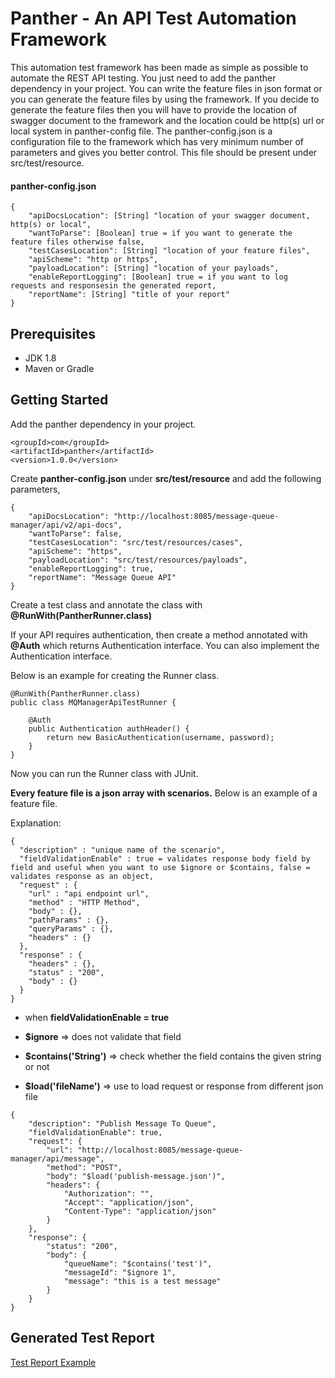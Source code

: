 # Panther - An API Test Automation Framework

This automation test framework has been made as simple as possible to automate the REST API testing. You just need to add the panther dependency in your project. You can write the feature files in json format or you can generate the feature files by using the framework. If you decide to generate the feature files then you will have to provide the location of swagger document to the framework and the location could be http(s) url or local system in panther-config file. The panther-config.json is a configuration file to the framework which has very minimum number of parameters and gives you better control. This file should be present under src/test/resource. 

#### panther-config.json

```
{
	"apiDocsLocation": [String] "location of your swagger document, http(s) or local",
	"wantToParse": [Boolean] true = if you want to generate the feature files otherwise false,
	"testCasesLocation": [String] "location of your feature files",
	"apiScheme": "http or https",
	"payloadLocation": [String] "location of your payloads",
	"enableReportLogging": [Boolean] true = if you want to log requests and responsesin the generated report,
	"reportName": [String] "title of your report"
}
```

## Prerequisites

- JDK 1.8
- Maven or Gradle

## Getting Started

Add the panther dependency in your project.
```
<groupId>com</groupId>
<artifactId>panther</artifactId>
<version>1.0.0</version>
```
Create __panther-config.json__ under __src/test/resource__ and add the following parameters,
```
{
	"apiDocsLocation": "http://localhost:8085/message-queue-manager/api/v2/api-docs",
	"wantToParse": false,
	"testCasesLocation": "src/test/resources/cases",
	"apiScheme": "https",
	"payloadLocation": "src/test/resources/payloads",
	"enableReportLogging": true,
	"reportName": "Message Queue API"
}
```
Create a test class and annotate the class with __@RunWith(PantherRunner.class)__

If your API requires authentication, then create a method annotated with __@Auth__ which returns Authentication interface. You can also implement the Authentication interface.

Below is an example for creating the Runner class.
```
@RunWith(PantherRunner.class)
public class MQManagerApiTestRunner {

	@Auth
	public Authentication authHeader() {
		return new BasicAuthentication(username, password);
	}
}
```
Now you can run the Runner class with JUnit.

__Every feature file is a json array with scenarios.__ Below is an example of a feature file.

Explanation:
```
{
  "description" : "unique name of the scenario",
  "fieldValidationEnable" : true = validates response body field by field and useful when you want to use $ignore or $contains, false = validates response as an object,
  "request" : {
    "url" : "api endpoint url",
    "method" : "HTTP Method",
    "body" : {},
    "pathParams" : {},
    "queryParams" : {},
    "headers" : {}
  },
  "response" : {
    "headers" : {},
    "status" : "200",
    "body" : {}
  }
}
```

- when __fieldValidationEnable = true__
- __$ignore__ => does not validate that field
- __$contains('String')__ => check whether the field contains the given string or not

- __$load('fileName')__ => use to load request or response from different json file

```
{
	"description": "Publish Message To Queue",
	"fieldValidationEnable": true,
	"request": {
		"url": "http://localhost:8085/message-queue-manager/api/message",
		"method": "POST",
		"body": "$load('publish-message.json')",
		"headers": {
			"Authorization": "",
			"Accept": "application/json",
			"Content-Type": "application/json"
		}
	},
	"response": {
		"status": "200",
		"body": {
			"queueName": "$contains('test')",
			"messageId": "$ignore 1",
			"message": "this is a test message"
		}
	}
}
```

## Generated Test Report
[Test Report Example](https://github.com/SubhadeepSen/Panther/blob/master/example/panther-report/report.html)

